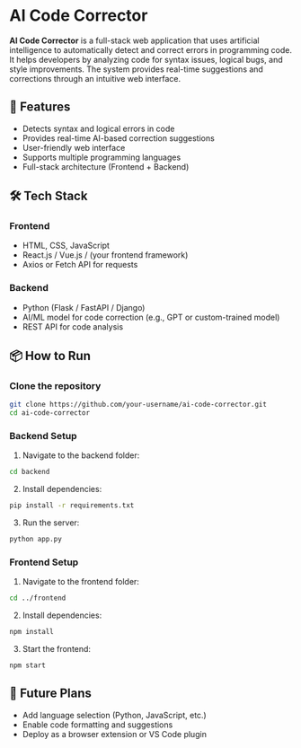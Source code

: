 # AI Code Corrector

**AI Code Corrector** is a full-stack web application that uses artificial intelligence to automatically detect and correct errors in programming code. It helps developers by analyzing code for syntax issues, logical bugs, and style improvements. The system provides real-time suggestions and corrections through an intuitive web interface.

## 🧠 Features

- Detects syntax and logical errors in code
- Provides real-time AI-based correction suggestions
- User-friendly web interface
- Supports multiple programming languages
- Full-stack architecture (Frontend + Backend)

## 🛠️ Tech Stack

### Frontend
- HTML, CSS, JavaScript
- React.js / Vue.js / (your frontend framework)
- Axios or Fetch API for requests

### Backend
- Python (Flask / FastAPI / Django)
- AI/ML model for code correction (e.g., GPT or custom-trained model)
- REST API for code analysis

## 📦 How to Run

### Clone the repository
```bash
git clone https://github.com/your-username/ai-code-corrector.git
cd ai-code-corrector
````

### Backend Setup

1. Navigate to the backend folder:

```bash
cd backend
```

2. Install dependencies:

```bash
pip install -r requirements.txt
```

3. Run the server:

```bash
python app.py
```

### Frontend Setup

1. Navigate to the frontend folder:

```bash
cd ../frontend
```

2. Install dependencies:

```bash
npm install
```

3. Start the frontend:

```bash
npm start
```

## 🚀 Future Plans

* Add language selection (Python, JavaScript, etc.)
* Enable code formatting and suggestions
* Deploy as a browser extension or VS Code plugin
